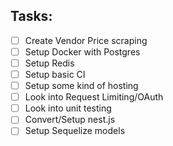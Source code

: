 ## Tasks:
* [ ] Create Vendor Price scraping
* [ ] Setup Docker with Postgres
* [ ] Setup Redis
* [ ] Setup basic CI
* [ ] Setup some kind of hosting
* [ ] Look into Request Limiting/OAuth
* [ ] Look into unit testing
* [ ] Convert/Setup nest.js
* [ ] Setup Sequelize models
